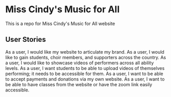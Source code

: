 # Miss Cindy's Music for All
This is a repo for Miss Cindy's Music for All website

## User Stories
As a user, I would like my website to articulate my brand.
As a user, I would like to gain students, choir members, and supporters across the country.
As a user, I would like to showcase videos of performers across all ability levels.
As a user, I want students to be able to upload videos of themselves performing; it needs to be accessible for them.
As a user, I want to be able to accept payments and donations via my own website.
As a user, I want to be able to have classes from the website or have the zoom link easily accessible. 
